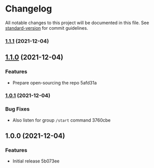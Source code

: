 # Changelog

All notable changes to this project will be documented in this file. See [standard-version](https://github.com/conventional-changelog/standard-version) for commit guidelines.

### [1.1.1](https://github.com/wuespace/wuespace-telegram-reminder-bot/compare/v1.1.0...v1.1.1) (2021-12-04)

## [1.1.0](///compare/v1.0.1...v1.1.0) (2021-12-04)


### Features

* Prepare open-sourcing the repo 5afd31a

### [1.0.1](///compare/v1.0.0...v1.0.1) (2021-12-04)


### Bug Fixes

* Also listen for group `/start` command 3760cbe

## 1.0.0 (2021-12-04)


### Features

* Initial release 5b073ee
